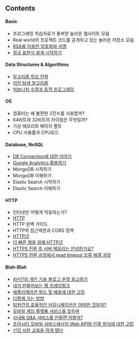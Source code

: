 ## Contents

#### Basic

- 프로그래밍 학습자료가 풍부한 놀라운 웹사이트 모음
- Real world의 프로젝트 코드를 공개하고 있는 놀라운 저장소 모음
- [RSA를 이용한 암호화와 서명](https://github.com/stunstunstun/awesome-wiki/blob/master/Fundamental/encryption-with-rsa.md)
- [정규 표현식 쉽게 시작하기](../../master/Fundamental/awesome-regular-expression.md)

#### Data Structures & Algorithms

- [알고리즘 학습 전략](../../master/Fundamental/algorithms-learning-strategy.md)
- [이진 탐색 알고리즘](https://github.com/stunstunstun/awesome-wiki/blob/master/Fundamental/algorithms-binary-search.md)
- [피보나치 수열과 동적 프로그래밍](https://github.com/stunstunstun/awesome-wiki/blob/master/Fundamental/algorithms-fibo-and-dynamic-programming.md)

#### OS

- 컴퓨터는 왜 불편한 2진수를 사용할까?
- 64비트와 32비트의 차이점은 무엇일까?
- 가상 메모리와 페이지 폴트
- CPU 사용률과 CPU로드

#### Database, NoSQL

- [DB Connection에 대한 이야기](https://github.com/stunstunstun/awesome-wiki/blob/master/Fundamental/database-connection-pool.md)
- [Google Analytics 활용하기](https://github.com/stunstunstun/awesome-wiki/blob/master/Fundamental/data-analysis-google-analytics.md)
- MongoDB 시작하기
- MongoDB 이해하기
- Elastic Search 시작하기
- Elastic Search 이해하기

#### HTTP

- 인터넷은 어떻게 작동하는가?
- [HTTP](https://developer.mozilla.org/en-US/docs/Web/HTTP)
- HTTP 완벽 가이드
- HTTP의 접근제한과 CORS 정책
- [HTTP/2
](http://httpwg.org/specs/rfc7540.html)
- [더 빠른 웹을 위해 HTTP/2](https://www.slideshare.net/eungjun/http2-40582114)
- [HTTPS 전환 후 서버 메모리는 안녕한가요?](http://d2.naver.com/helloworld/8842776)
- [HTTPS 전환 과정에서 read timeout 오류 해결 과정](http://d2.naver.com/helloworld/1469717)

#### Blah-Blah

- [4년간의 개인 기술 블로그 운영 회고하기](https://github.com/stunstunstun/awesome-wiki/blob/master/Fundamental/blahblah-writing-as-programmer.md)
- [내가 만들어보는 웹 프레임워크](https://github.com/stunstunstun/awesome-wiki/blob/master/Fundamental/algorithms-fibo-and-dynamic-programming.md)
- [애플리케이션 빌드 및 배포에 대한 고민](https://github.com/stunstunstun/awesome-wiki/blob/master/Fundamental/blahblah-remind-how-to-ci.md)
- [다함께 가는 방법](https://github.com/stunstunstun/awesome-wiki/blob/master/Fundamental/blahblah-lets-go-together.md)
- [팀원간의 효율적인 커뮤니케이션은 어떠한 것일까?](https://github.com/stunstunstun/awesome-wiki/blob/master/Fundamental/blahblah-what-is-communication.md)
- [모바일 게임 플랫폼 서비스를 앞두며](https://github.com/stunstunstun/awesome-wiki/blob/master/Fundamental/blahblah-my-first-sdk-release.md)
- [사내용 Q&A 서비스를 만들면 어떨까?](https://github.com/stunstunstun/awesome-wiki/blob/master/Fundamental/blahblah-i-need-some-place-to-talk.md)
- [조이시티 모바일 서비스에서의 Web API와 인증 방식에 대한 고민](https://github.com/stunstunstun/awesome-wiki/blob/master/Fundamental/blahblah-study-in-web-api.md)
- [신입 사원 교육을 하게 됐다](https://github.com/stunstunstun/awesome-wiki/blob/master/Fundamental/blahblah-hello-newbies.md)